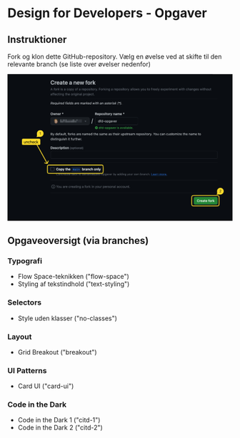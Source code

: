 # Design for Developers - Opgaver

## Instruktioner

Fork og klon dette GitHub-repository. Vælg en øvelse ved at skifte til den relevante branch (se liste over øvelser nedenfor)

![Fork repo](./fork.png)

## Opgaveoversigt (via branches)

### Typografi

- Flow Space-teknikken ("flow-space")
- Styling af tekstindhold ("text-styling")

### Selectors

- Style uden klasser ("no-classes")

### Layout

- Grid Breakout ("breakout")

### UI Patterns

- Card UI ("card-ui")

### Code in the Dark

- Code in the Dark 1 ("citd-1")
- Code in the Dark 2 ("citd-2")
